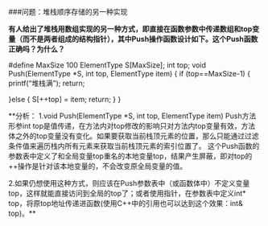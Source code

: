 ###问题：堆栈顺序存储的另一种实现

**有人给出了堆栈用数组实现的另一种方式，即直接在函数参数中传递数组和top变量（而不是两者组成的结构指针），其中Push操作函数设计如下。这个Push函数正确吗？为什么？**

<!-- lang:C++ -->
  #define MaxSize 100
  ElementType S[MaxSize];
  int top;
  void Push(ElementType *S, int top, ElementType item)
  {   if (top==MaxSize-1) {
            printf(“堆栈满”);  return;

  }else {
            S[++top] = item;
            return;
      }
  }


**分析：
1.void Push(ElementType *S, int top, ElementType item)
Push方法形参int top是值传递，在方法内对top修改的影响只对方法内top变量有效，方法体之外的top变量没有变化。如果要获取当前栈顶元素的位置，那么只能通过过滤条件值来遍历栈内所有元素来获取当前栈顶元素的索引位置了。
这个Push函数的参数表中定义了和全局变量top重名的本地变量top，结果产生屏蔽，即对top的++操作是针对该本地变量的，不会改变原全局变量的值。

2.如果仍想使用这种方式，则应该在Push参数表中（或函数体中）不定义变量top，这样就能直接访问到全局的top了；或者使用指针，在参数表中定义int* top，将原top地址传递进函数(使用C++中的引用也可以达到这个效果：int& top)。**
